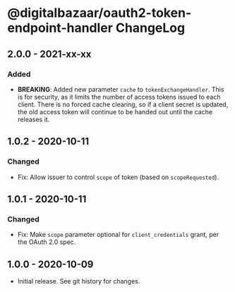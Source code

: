 # @digitalbazaar/oauth2-token-endpoint-handler ChangeLog

## 2.0.0 - 2021-xx-xx

### Added
- **BREAKING**: Added new parameter `cache` to `tokenExchangeHandler`. This is
  for security, as it limits the number of access tokens issued to each client.
  There is no forced cache clearing, so if a client secret is updated, the old
  access token will continue to be handed out until the cache releases it.

## 1.0.2 - 2020-10-11

### Changed
- Fix: Allow issuer to control `scope` of token (based on `scopeRequested`).

## 1.0.1 - 2020-10-11

### Changed
- Fix: Make `scope` parameter optional for `client_credentials` grant,
  per the OAuth 2.0 spec.

## 1.0.0 - 2020-10-09

- Initial release. See git history for changes.
